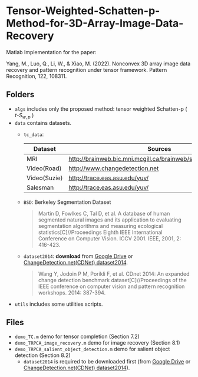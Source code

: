 # Tensor-Weighted-Schatten-p-Method-for-3D-Array-Image-Data-Recovery
Matlab Implementation for the paper:

Yang, M., Luo, Q., Li, W., & Xiao, M. (2022). Nonconvex 3D array image data recovery and pattern recognition under tensor framework. Pattern Recognition, 122, 108311.

## Folders
- `algs` includes only the proposed method: tensor weighted Schatten-p ( $t\text{-}S_{w,p}$ )
- `data` contains datasets.
  - `tc_data`: 
  
    | Dataset | Sources |
    | ---- | ---- |
    | MRI | http://brainweb.bic.mni.mcgill.ca/brainweb/selection_normal.html |
    | Video(Road) | http://www.changedetection.net |
    | Video(Suzie) |  http://trace.eas.asu.edu/yuv/ |
    | Salesman | http://trace.eas.asu.edu/yuv/ |
  - `BSD`: Berkeley Segmentation Dataset
    > Martin D, Fowlkes C, Tal D, et al. A database of human segmented natural images and its application to evaluating segmentation algorithms and measuring ecological statistics[C]//Proceedings Eighth IEEE International Conference on Computer Vision. ICCV 2001. IEEE, 2001, 2: 416-423.
  - `dataset2014`: **download** from [Google Drive](https://drive.google.com/drive/folders/1ksb1tZrCBFUFAMUx-GzSmsDWee2suwzu?usp=sharing) or [ChangeDetection.net(CDNet) dataset2014](http://changedetection.net/).
    > Wang Y, Jodoin P M, Porikli F, et al. CDnet 2014: An expanded change detection benchmark dataset[C]//Proceedings of the IEEE conference on computer vision and pattern recognition workshops. 2014: 387-394.
- `utils` includes some utilities scripts.

## Files
- `demo_TC.m` demo for tensor completion (Section 7.2)
- `demo_TRPCA_image_recovery.m` demo for image recovery (Section 8.1)
- `demo_TRPCA_salient_object_detection.m` demo for salient object detection (Section 8.2)
  - `dataset2014` is required to be downloaded first (from [Google Drive](https://drive.google.com/drive/folders/1ksb1tZrCBFUFAMUx-GzSmsDWee2suwzu?usp=sharing) or [ChangeDetection.net(CDNet) dataset2014](http://changedetection.net/)).
